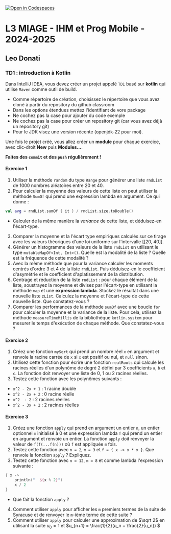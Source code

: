 [![Open in Codespaces](https://classroom.github.com/assets/launch-codespace-2972f46106e565e64193e422d61a12cf1da4916b45550586e14ef0a7c637dd04.svg)](https://classroom.github.com/open-in-codespaces?assignment_repo_id=18039742)
# L3 MIAGE - IHM et Prog Mobile - 2024-2025

## Leo Donati

### TD1 : introduction à Kotlin

Dans IntelliJ IDEA, vous devez créer un projet appelé `TD1` basé sur **kotlin** qui utilise `Maven` comme outil de build. 
- Comme répertoire de création, choisissez le répertoire que vous avez cloné à partir du repository du github classroom
- Dans les options étendues mettez l'identifiant de vore package
- Ne cochez pas la case pour ajouter du code exemple
- Ne cochez pas la case pour créer un repository git (car vous avez déjà un repository git)
- Pour le JDK visez une version récente (openjdk-22 pour moi).

Une fois le projet créé, vous allez créer un **module** pour chaque exercice, avec clic-droit **New** puis **Modules...**.

**Faites des `commit` et des `push` régulièrement !**

#### Exercice 1

1. Utiliser la méthode `random` du type `Range` pour générer une liste `rndList` de 1000 nombres aléatoires entre 20 et 40.
2. Pour calculer la moyenne des valeurs de cette liste on peut utiliser la méthode `SumOf` qui prend une expression lambda en argument. Ce qui donne :
```kotlin
val avg = rndList.sumOf { it } / rndList.size.toDouble()
```
- Calculer de la même manière la *variance* de cette liste, et déduisez-en l'écart-type.
3. Comparer la moyenne et la l'écart type empiriques calculés sur ce tirage avec les valeurs théoriques d'une loi uniforme sur l'intervalle [[20, 40]].
4. Générer un histogramme des valeurs de la liste `rndList` en utilisant le type `mutableMapOf<Int, Int>()`. Quelle est la modalité de la liste ? Quelle est la fréquence de cette modalité ?
5. Avec la même méthode que pour la variance calculer les moments centrés d'ordre 3 et 4 de la liste `rndList`. Puis déduisez-en le coefficient d'asymétrie et le coefficient d'aplatissement de la distribution.
6. Centrage et réduction de la liste `rndList` : pour chaque élément de la liste, soustrayez la moyenne et divisez par l'écart-type en utilisant la méthode `map` et une **expression lambda**. Stockez le résultat dans une nouvelle liste `zList`. Calculez la moyenne et l'écart-type de cette nouvelle liste. Que constatez-vous ?
7. Comparer les performances de la méthode `sumOf` avec une boucle `for` pour calculer la moyenne et la variance de la liste. Pour cela, utilisez la méthode `measureTimeMillis` de la bibliothèque `kotlin.system` pour mesurer le temps d'exécution de chaque méthode. Que constatez-vous ?

#### Exercice 2

1. Créez une fonction `mySqrt` qui prend un nombre réel `x` en argument et renvoie la racine carrée de `x` si `x` est positif ou nul, et `null` sinon.
2. Utilisez cette fonction pour écrire une fonction `realRoots` qui calcule les racines réelles d'un polynôme de degré 2 défini par 3 coefficients `a`, `b` et `c`. La fonction doit renvoyer une liste de 0, 1 ou 2 racines réelles.
3. Testez cette fonction avec les polynômes suivants :
- `x^2 - 2x + 1` : 1 racine double
- `x^2 - 2x + 2` : 0 racine réelle
- `x^2  - 2` : 2 racines réelles
- `x^2 - 3x + 2` : 2 racines réelles

#### Exercice 3

1. Créez une fonction `apply` qui prend en argument un entier `n`, un entier optionnel `m` initialisé à 0 et une expression lambda `f` qui prend un entier en argument et renvoie un entier. La fonction `apply` doit renvoyer la valeur de `f(f(...f(n)))` où `f` est appliquée `m` fois.
2. Testez cette fonction avec `n = 2`, `m = 3` et `f = { x -> x * x }`. Que renvoie la fonction `apply` ? Expliquez.
3. Testez cette fonction avec `n = 12`, `m = 8` et comme lambda l'expression suivante :
```kotlin
{ x ->
    println("  ${x % 2}")
    x / 2
}
```
- Que fait la fonction `apply` ?
4. Comment utiliser `apply` pour afficher les `m` premiers termes de la suite de Syracuse et de renvoyer le `m`-ième terme de cette suite ?
5. Comment utiliser `apply` pour calculer une approximation de $\sqrt 2$ en utilisant la suite $u_0 = 1$ et $u_{n+1} = \frac{1}{2}(u_n + \frac{2}{u_n}) $
